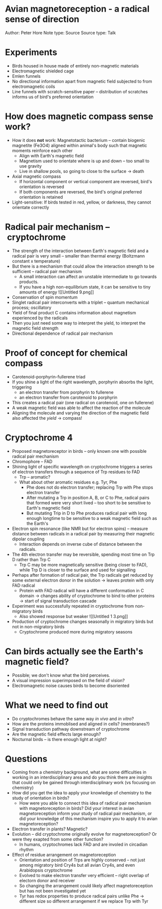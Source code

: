 # Avian magnetoreception - a radical sense of direction

Author: Peter Hore
Note type: Source
Source type: Talk

# Experiments

- Birds housed in house made of entirely non-magnetic materials
- Electromagnetic shielded cage
- Emlen funnels
- No directional information apart from magnetic field subjected to from electromagnetic coils
- Line funnels with scratch-sensitive paper – distribution of scratches informs us of bird's preferred orientation

# How does magnetic compass sense work?

- How it does **not** work: Magnetotactic bacterium – contain biogenic magnetite (Fe3O4) aligned within animal's body such that magnetic moments reinforce each other
    - Align with Earth's magnetic field
    - Magnetism used to orientate where is up and down – too small to use gravity
    - Live in shallow pools, so going to close to the surface → death
- Axial magnetic compass
    - If horizontal component or vertical component are reversed, bird's orientation is reversed
    - If both components are reversed, the bird's original preferred orientation is retained
- Light-sensitive: If birds tested in red, yellow, or darkness, they cannot orientate correctly

# Radical pair mechanism – cryptochrome

- The strength of the interaction between Earth's magnetic field and a radical pair is very small – smaller than thermal energy (Boltzmann constant x temperature)
- But there is a mechanism that could allow the interaction strength to be sufficient – radical pair mechanism
    - A small interaction can affect an unstable intermediate to go towards products.
    - If you have a high non-equilibrium state, it can be sensitive to tiny amounts of energy
![[Untitled 9.png]]
- Conservation of spin momentum
- Singlet radical pair interconverts with a triplet – quantum mechanical process; oscillatory
- Yield of final product C contains information about magnetism experienced by the radicals
- Then you just need some way to interpret the yield, to interpret the magnetic field strength
- Directional dependence of radical pair mechanism

# Proof of concept for chemical compass

- Carotenoid-porphyrin-fullerene triad
- If you shine a light of the right wavelength, porphyrin absorbs the light, triggering
    - an electron transfer from porphyrin to fullerene
    - an electron transfer from carotenoid to porphyrin
- This creates a radical pair (one radical on carotenoid, one on fullerene)
- A weak magnetic field was able to affect the reaction of the molecule
- Aligning the molecule and varying the direction of the magnetic field also affected the *yield* → compass!

# Cryptochrome 4

- Proposed magnetoreceptor in birds – only known one with possible radical pair mechanism
- Chromophore – FAD
- Shining light of specific wavelength on cryptochrome triggers a series of electron transfers through a sequence of Trp residues to FAD
    - Trp – aromatic?
    - What about other aromatic residues e.g. Tyr, Phe
        - Phe does not do electron transfer; replacing Trp with Phe stops electron transfer
        - After mutating a Trp in position A, B, or C to Phe, radical pairs that formed were very short lived – too short to be sensitive to Earth's magnetic field
        - But mutating Trip in D to Phe produces radical pair with long enough longtime to be sensitive to a weak magnetic field such as the Earth's
- Electron spin resonance (like NMR but for electron spins) – measure distance between radicals in a radical pair by measuring their magnetic dipolar coupling
    - Interaction depends on inverse cube of distance between the radicals.
- The 4th electron transfer may be reversible, spending most time on Trp D rather than Trp C
    - Trp C may be more magnetically sensitive (being closer to FAD), while Trp D is closer to the surface and used for signalling
- Perhaps after formation of radical pair, the Trp radicals get reduced by some external electron donor in the solution → leaves protein with only FAD radical
    - Protein with FAD radical will have a different conformation in C domain → changes ability of cryptochrome to bind to other proteins → start of signal transduction cascade
- Experiment was successfully repeated in cryptochrome from non-migratory birds
    - Also showed response but weaker
![[Untitled 1 3.png]]
- Production of cryptochrome changes seasonally in migratory birds but not in non-migratory birds
    - Cryptochrome produced more during migratory seasons

# Can birds actually see the Earth's magnetic field?

- Possible; we don't know what the bird perceives.
- A visual impression superimposed on the field of vision?
- Electromagnetic noise causes birds to become disoriented

# What we need to find out

- Do cryptochromes behave the same way *in vivo* and *in vitro*?
- How are the proteins immoblised and aligned in cells? (membranes?)
- Signal transduction pathway downstream of cryptochrome
- Are the magnetic field effects large enough?
- Nocturnal birds – is there enough light at night?

# Questions

- Coming from a chemistry background, what are some difficulties in working in an interdisciplinary area and do you think there are insights that could only be gained through interdisciplinary work (vs focusing on chemistry)
- How did you get the idea to apply your knowledge of chemistry to the study of orientation in birds?
    - How were you able to connect this idea of radical pair mechanism with magnetoreception in birds? Did your interest in avian magnetoreception inform your study of radical pair mechanism, or did your knowledge of this mechanism inspire you to apply it to avian magnetoreception?
- Electron transfer in plants? Magnetic?
- Evolution – did cryptochrome originally evolve for magnetoreception? Or were they exapted from some other function?
    - In humans, cryptochromes lack FAD and are involed in circadian rhythm
- Effect of residue arrangement on magnetoreception
    - Orientation and position of Trps are highly conserved – not just among migratory bird Cry4s but all avian Cry4s, and even Arabidopsis cryptochrome
    - Evolved to make electron transfer very efficient – right overlap of electorn donor and receiver
    - So changing the arrangement could likely affect magnetoreception but has not been investigated yet
    - Tyr has redox properties to produce radical pairs unlike Phe → different size so different arrangement if we replace Trp with Tyr